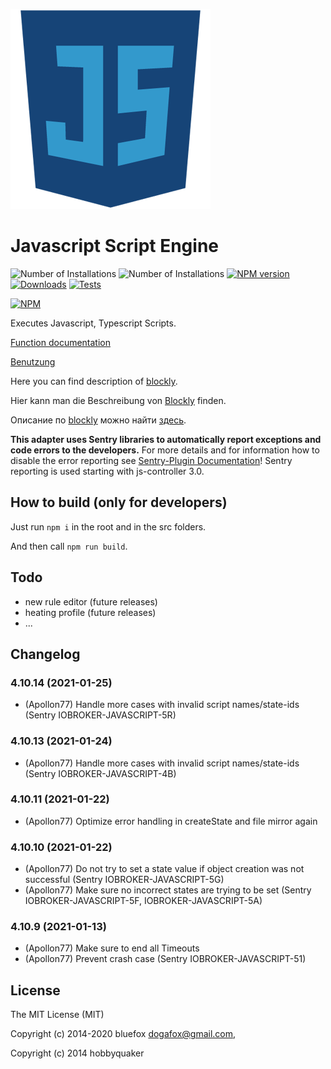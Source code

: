 ![Logo](admin-config/javascript.png)
# Javascript Script Engine

![Number of Installations](http://iobroker.live/badges/javascript-installed.svg) ![Number of Installations](http://iobroker.live/badges/javascript-stable.svg) [![NPM version](http://img.shields.io/npm/v/iobroker.javascript.svg)](https://www.npmjs.com/package/iobroker.javascript)
[![Downloads](https://img.shields.io/npm/dm/iobroker.javascript.svg)](https://www.npmjs.com/package/iobroker.javascript)
[![Tests](https://travis-ci.org/ioBroker/ioBroker.javascript.svg?branch=master)](https://travis-ci.org/ioBroker/ioBroker.javascript)

[![NPM](https://nodei.co/npm/iobroker.javascript.png?downloads=true)](https://nodei.co/npm/iobroker.javascript/)

Executes Javascript, Typescript Scripts.

[Function documentation](docs/en/javascript.md)

[Benutzung](docs/de/usage.md)

Here you can find description of [blockly](docs/en/blockly.md).

Hier kann man die Beschreibung von [Blockly](docs/de/blockly.md) finden.

Описание по [blockly](docs/ru/blockly.md) можно найти [здесь](docs/ru/blockly.md).

**This adapter uses Sentry libraries to automatically report exceptions and code errors to the developers.** For more details and for information how to disable the error reporting see [Sentry-Plugin Documentation](https://github.com/ioBroker/plugin-sentry#plugin-sentry)! Sentry reporting is used starting with js-controller 3.0.

## How to build (only for developers)
Just run `npm i` in the root and in the src folders.

And then call `npm run build`.

## Todo
- new rule editor (future releases)
- heating profile (future releases)
- ...

<!--
	Placeholder for the next version (at the beginning of the line):
	### __WORK IN PROGRESS__
-->

## Changelog

### 4.10.14 (2021-01-25)
* (Apollon77) Handle more cases with invalid script names/state-ids (Sentry IOBROKER-JAVASCRIPT-5R)

### 4.10.13 (2021-01-24)
* (Apollon77) Handle more cases with invalid script names/state-ids (Sentry IOBROKER-JAVASCRIPT-4B)

### 4.10.11 (2021-01-22)
* (Apollon77) Optimize error handling in createState and file mirror again

### 4.10.10 (2021-01-22)
* (Apollon77) Do not try to set a state value if object creation was not successful (Sentry IOBROKER-JAVASCRIPT-5G)
* (Apollon77) Make sure no incorrect states are trying to be set (Sentry IOBROKER-JAVASCRIPT-5F, IOBROKER-JAVASCRIPT-5A)

### 4.10.9 (2021-01-13)
* (Apollon77) Make sure to end all Timeouts
* (Apollon77) Prevent crash case (Sentry IOBROKER-JAVASCRIPT-51)

## License

The MIT License (MIT)

Copyright (c) 2014-2020 bluefox <dogafox@gmail.com>,

Copyright (c) 2014      hobbyquaker

